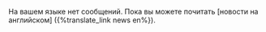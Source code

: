 На вашем языке нет сообщений. Пока вы можете почитать [новости на английском] ({%translate_link news en%}).
